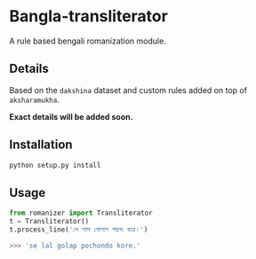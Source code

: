 # Bangla-transliterator

A rule based bengali romanization module.

## Details

Based on the `dakshina` dataset and custom rules added on top of `aksharamukha`.

**Exact details will be added soon.**

## Installation
```bash
python setup.py install
```

## Usage

```python
from romanizer import Transliterator
t = Transliterator() 
t.process_line('সে লাল গোলাপ পছন্দ করে।')

>>> 'se lal golap pochondo kore.'
```